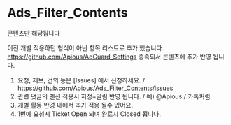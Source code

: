 # Ads_Filter_Contents
콘텐츠만 해당됩니다

이전 개별 적용하던 형식이 아닌 항목 리스트로 추가 했습니다.
https://github.com/Apious/AdGuard_Settings 종속되서 콘텐츠에 추가 반영 됩니다.

1. 요청, 제보, 건의 등은 [Issues] 에서 신청하세요. / https://github.com/Apious/Ads_Filter_Contents/issues
2. 관련 댓글의 멘션 적용시 지정+알림 반영 됩니다. / 예) @Apious / 카톡처럼
3. 개별 활동 반경 내에서 추가 적용 될수 있어요.
4. 1번에 요청시 Ticket Open 되며 완료시 Closed 됩니다.
